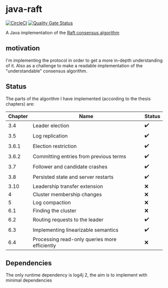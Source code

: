 # java-raft
[![CircleCI](https://circleci.com/gh/nicktindall/java-raft.svg?style=svg)](https://circleci.com/gh/nicktindall/java-raft)
[![Quality Gate Status](https://sonarcloud.io/api/project_badges/measure?project=nicktindall_java-raft&metric=alert_status)](https://sonarcloud.io/dashboard?id=nicktindall_java-raft)

A Java implementation of the [Raft consensus algorithm](https://raft.github.io/)

## motivation
I'm implementing the protocol in order to get a more in-depth understanding of it. Also as a challenge to make a readable implementation of the "understandable" consensus algorithm.

## Status
The parts of the algorithm I have implemented (according to the thesis chapters) are:

|Chapter   |Name   | Status   |
|----------|-------|----------|
| 3.4 | Leader election | :heavy_check_mark: |
| 3.5 | Log replication | :heavy_check_mark: |
| 3.6.1 | Election restriction | :heavy_check_mark: |
| 3.6.2 | Committing entries from previous terms | :heavy_check_mark: |
| 3.7 | Follower and candidate crashes | :heavy_check_mark: |
| 3.8 | Persisted state and server restarts | :heavy_check_mark: |
| 3.10 | Leadership transfer extension | :x: |
| 4 | Cluster membership changes | :x: |
| 5 | Log compaction | :x: |
| 6.1 | Finding the cluster | :x: |
| 6.2 | Routing requests to the leader | :heavy_check_mark: |
| 6.3 | Implementing linearizable semantics | :heavy_check_mark: |
| 6.4 | Processing read-only queries more efficiently | :x: |

## Dependencies
The only runtime dependency is log4j 2, the aim is to implement with minimal dependencies
